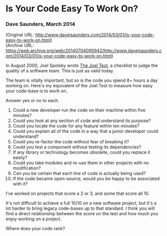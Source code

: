 # Is Your Code Easy To Work On?
### Dave Saunders, March 2014

(Original URL: http://www.davejsaunders.com/2014/03/01/is-your-code-easy-to-work-on.html)  
(Archive URL: https://web.archive.org/web/20140704090942/http://www.davejsaunders.com/2014/03/01/is-your-code-easy-to-work-on.html)  

In August 2000, Joel Spolsky wrote [The Joel Test](https://www.joelonsoftware.com/2000/08/09/the-joel-test-12-steps-to-better-code/), a checklist to judge the quality of a software team. This is just as valid today.

The team is vitally important, but so is the code you spend 8+ hours a day working on. Here's my equivalent of the Joel Test to measure how easy your code-base is to work on.

Answer yes or no to each.

1. Could a new developer run the code on their machine within five minutes?
2. Could you look at any section of code and understand its purpose?
3. Could you locate the code for any feature within ten minutes?
4. Could you explain all of the code in a way that a junior developer could understand?
5. Could you re-factor the code without fear of breaking it?
6. Could you test a component without testing its dependencies?
7. If any library or technology becomes obsolete, could you replace it easily?
8. Could you take modules and re-use them in other projects with no modification?
9. Can you be certain that each line of code is actually being used?
10. If the code became open-source, would you be happy to be associated with it?

I've worked on projects that score a 2 or 3, and some that score all 10.

It's not difficult to achieve a full 10/10 on a new software project, but it's a lot harder to bring legacy code-bases up to that standard. I think you will find a direct relationship between the score on the test and how much you enjoy working on a project.

Where does your code rank?
